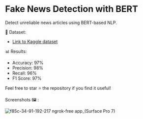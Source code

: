 # Fake News Detection with BERT

Detect unreliable news articles using BERT-based NLP.


📄 Dataset:
- [Link to Kaggle dataset](https://www.kaggle.com/c/fake-news/data)


📊 Results:
- Accuracy: 97%
- Precision: 98%
- Recall: 96%
- F1 Score: 97%

Feel free to star ⭐️ the repository if you find it useful!

Screenshots 🖼️ :

![f85c-34-91-192-217 ngrok-free app_(Surface Pro 7)](https://github.com/rahulkhattri0/Fake-news-detection/assets/72620481/40e68857-cf83-4689-b9b3-4a6437f2e6bd)
